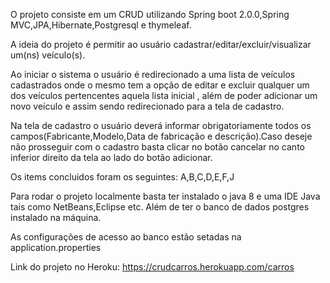 O projeto consiste em um CRUD utilizando Spring boot 2.0.0,Spring MVC,JPA,Hibernate,Postgresql e thymeleaf.

A ideia do projeto é permitir ao usuário cadastrar/editar/excluir/visualizar um(ns) veículo(s).

Ao iniciar o sistema o usuário é redirecionado a uma lista de veículos cadastrados onde o mesmo tem a opção de editar e excluir qualquer um dos veículos pertencentes aquela lista inicial , além de poder adicionar um novo veículo e assim sendo redirecionado para a tela de cadastro.

Na tela de cadastro o usuário deverá informar obrigatoriamente todos os campos(Fabricante,Modelo,Data de fabricação e descrição).Caso deseje não prosseguir com o cadastro basta clicar no botão cancelar no canto inferior direito da tela ao lado do botão adicionar. 

Os items concluidos foram os seguintes: A,B,C,D,E,F,J

Para rodar o projeto localmente basta ter instalado o java 8 e uma IDE Java tais como NetBeans,Eclipse etc. Além de ter o banco de dados postgres instalado na máquina.

As configurações de acesso ao banco estão setadas na application.properties

Link do projeto no Heroku: https://crudcarros.herokuapp.com/carros
